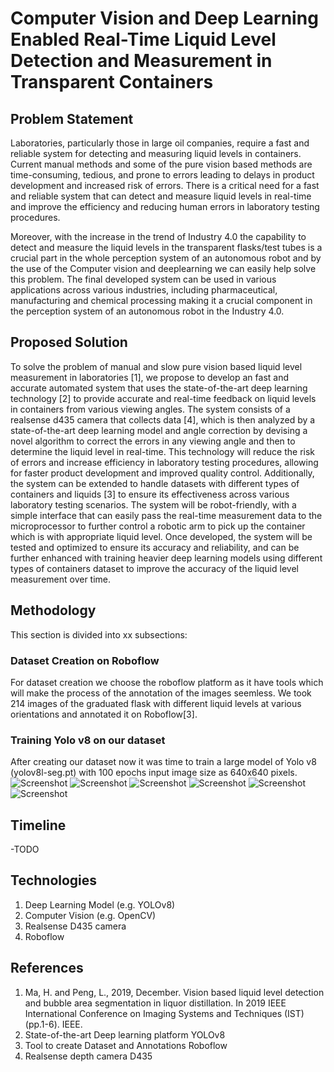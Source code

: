 # Computer Vision and Deep Learning Enabled Real-Time Liquid Level Detection and Measurement in Transparent Containers

## Problem Statement
Laboratories, particularly those in large oil companies, require a fast and reliable system for detecting and  measuring liquid levels in containers. Current manual methods and some of the pure vision based methods are time-consuming, tedious, and prone to errors leading to delays in product development and increased risk of errors. There is a critical need for a fast and reliable system that can detect and measure liquid levels in real-time and improve the efficiency and reducing human errors in laboratory testing procedures. 

Moreover, with the increase in the trend of Industry 4.0 the capability to detect and measure the liquid levels in the transparent flasks/test tubes is a crucial part in the whole perception system of an autonomous robot and by the use of the Computer vision and deeplearning we can easily help solve this problem. The final developed system can be used in various applications across various industries, including pharmaceutical, manufacturing and chemical processing making it a crucial component in the perception system of an autonomous robot in the Industry 4.0. 

## Proposed Solution
To solve the problem of manual and slow pure vision based liquid level measurement in laboratories [1], we propose to develop an fast and accurate automated system that uses the state-of-the-art deep learning technology [2] to provide accurate and real-time feedback on liquid levels in containers from various viewing angles. The system consists of a realsense d435 camera that collects data [4], which is then analyzed by a state-of-the-art deep learning model and angle correction by devising a novel algorithm to correct the errors in any viewing angle and then to determine the liquid level in real-time. This technology will reduce the risk of errors and increase efficiency in laboratory testing procedures, allowing for faster product development and improved quality control. Additionally, the system can be extended to handle datasets with different types of containers and liquids [3] to ensure its effectiveness across various laboratory testing scenarios. The system will be robot-friendly, with a simple interface that can easily pass the real-time measurement data to the microprocessor to further control a robotic arm to pick up the container which is with appropriate liquid level. Once developed, the system will be tested and optimized to ensure its accuracy and reliability, and can be further enhanced with training heavier deep learning models using different types of containers dataset to improve the accuracy of the liquid level measurement over time.

## Methodology
This section is divided into xx subsections:

### Dataset Creation on Roboflow
For dataset creation we choose the roboflow platform as it have tools which will make the process of the annotation of the images seemless. We took 214 images of the graduated flask with different liquid levels at various orientations and annotated it on Roboflow[3].

### Training Yolo v8 on our dataset
After creating our dataset now it was time to train a large model of  Yolo v8 (yolov8l-seg.pt) with 100 epochs input image size as 640x640 pixels. 
![Screenshot](/yolov8_segmentation/images/confusion-matrix.png)
![Screenshot](/yolov8_segmentation/images/losses.png)
![Screenshot](/yolov8_segmentation/images/Epoch-end.png)
![Screenshot](/yolov8_segmentation/images/Train-end.png)
![Screenshot](/yolov8_segmentation/images/validation.png)
![Screenshot](/yolov8_segmentation/images/instance-seg-merged.jpeg)








## Timeline
-TODO

## Technologies
1. Deep Learning Model (e.g. YOLOv8)
2. Computer Vision (e.g. OpenCV)
3. Realsense D435 camera
4. Roboflow

## References
1. Ma, H. and Peng, L., 2019, December. Vision based liquid level detection and bubble area segmentation in liquor distillation. In 2019 IEEE International Conference on Imaging Systems and Techniques (IST) (pp.1-6). IEEE.
2. State-of-the-art Deep learning platform YOLOv8 
3. Tool to create Dataset and Annotations Roboflow
4. Realsense depth camera D435 